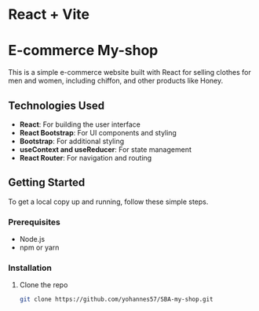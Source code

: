 # React + Vite

# E-commerce My-shop

This is a simple e-commerce website built with React for selling clothes for men and women, including chiffon, and other products like Honey.

## Technologies Used

- **React**: For building the user interface
- **React Bootstrap**: For UI components and styling
- **Bootstrap**: For additional styling
- **useContext and useReducer**: For state management
- **React Router**: For navigation and routing

## Getting Started

To get a local copy up and running, follow these simple steps.

### Prerequisites

- Node.js
- npm or yarn

### Installation

1. Clone the repo
   ```sh
   git clone https://github.com/yohannes57/SBA-my-shop.git
   ```
